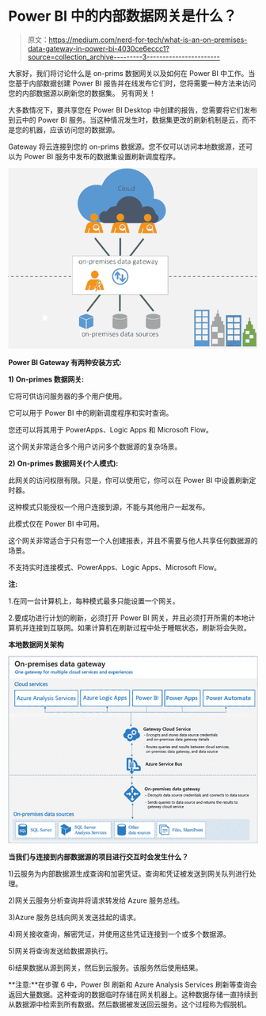 # Power BI 中的内部数据网关是什么？

> 原文：<https://medium.com/nerd-for-tech/what-is-an-on-premises-data-gateway-in-power-bi-4030ce6eccc1?source=collection_archive---------3----------------------->

大家好，我们将讨论什么是 on-prims 数据网关以及如何在 Power BI 中工作。当您基于内部数据创建 Power BI 报告并在线发布它们时，您将需要一种方法来访问您的内部数据源以刷新您的数据集。
另有网关！

大多数情况下，要共享您在 Power BI Desktop 中创建的报告，您需要将它们发布到云中的 Power BI 服务。当这种情况发生时，数据集更改的刷新机制是云，而不是您的机器，应该访问您的数据源。

Gateway 将云连接到您的 on-prims 数据源。您不仅可以访问本地数据源，还可以为 Power BI 服务中发布的数据集设置刷新调度程序。

![](img/c70938bc49d171df153dff9d5fa830d7.png)

**Power BI Gateway 有两种安装方式:**

**1)** **On-primes 数据网关:**

它将可供访问服务器的多个用户使用。

它可以用于 Power BI 中的刷新调度程序和实时查询。

您还可以将其用于 PowerApps、Logic Apps 和 Microsoft Flow。

这个网关非常适合多个用户访问多个数据源的复杂场景。

**2)** **On-primes 数据网关(个人模式):**

此网关的访问权限有限。只是，你可以使用它，你可以在 Power BI 中设置刷新定时器。

这种模式只能授权一个用户连接到源，不能与其他用户一起发布。

此模式仅在 Power BI 中可用。

这个网关非常适合于只有您一个人创建报表，并且不需要与他人共享任何数据源的场景。

不支持实时连接模式、PowerApps、Logic Apps、Microsoft Flow。

**注:**

1.在同一台计算机上，每种模式最多只能设置一个网关。

2.要成功进行计划的刷新，必须打开 Power BI 网关，并且必须打开所需的本地计算机并连接到互联网。如果计算机在刷新过程中处于睡眠状态，刷新将会失败。

**本地数据网关架构**

![](img/250cdd157b3a7a2192482d15779036b2.png)

**当我们与连接到内部数据源的项目进行交互时会发生什么？**

1)云服务为内部数据源生成查询和加密凭证。查询和凭证被发送到网关队列进行处理。

2)网关云服务分析查询并将请求转发给 Azure 服务总线。

3)Azure 服务总线向网关发送挂起的请求。

4)网关接收查询，解密凭证，并使用这些凭证连接到一个或多个数据源。

5)网关将查询发送给数据源执行。

6)结果数据从源到网关，然后到云服务。该服务然后使用结果。

**注意:**在步骤 6 中，Power BI 刷新和 Azure Analysis Services 刷新等查询会返回大量数据。这种查询的数据临时存储在网关机器上。这种数据存储一直持续到从数据源中检索到所有数据。然后数据被发送回云服务。这个过程称为假脱机。